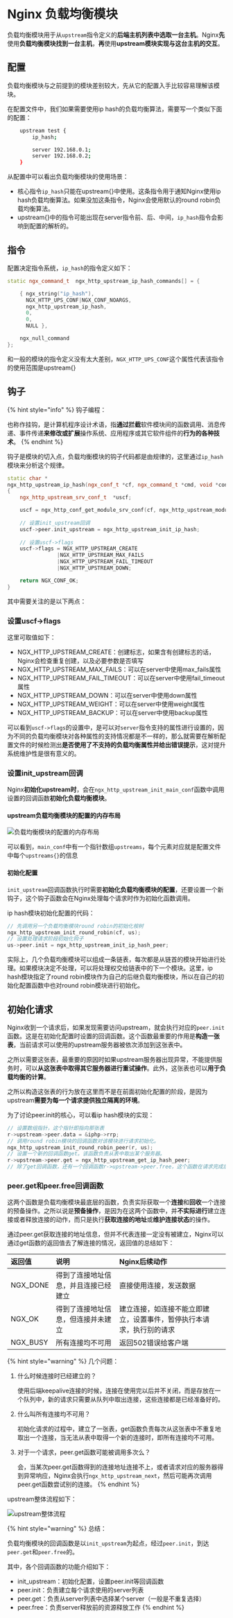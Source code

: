 # Nginx 负载均衡模块

负载均衡模块用于从`upstream`指令定义的**后端主机列表中选取一台主机**。Nginx**先**使用**负载均衡模块找到一台主机**，**再**使用**upstream模块实现与这台主机的交互**。

## 配置

负载均衡模块与之前提到的模块差别较大，先从它的配置入手比较容易理解该模块。

在配置文件中，我们如果需要使用ip hash的负载均衡算法，需要写一个类似下面的配置：

```bash
    upstream test {
        ip_hash;

        server 192.168.0.1;
        server 192.168.0.2;
    }
```

从配置中可以看出负载均衡模块的使用场景：

* 核心指令`ip_hash`只能在upstream{}中使用。这条指令用于通知Nginx使用ip hash负载均衡算法。如果没加这条指令，Nginx会使用默认的round robin负载均衡算法。
* upstream{}中的指令可能出现在server指令前、后、中间，`ip_hash`指令会影响到配置的解析的。

## 指令

配置决定指令系统，`ip_hash`的指令定义如下：

```cpp
static ngx_command_t  ngx_http_upstream_ip_hash_commands[] = {

    { ngx_string("ip_hash"),
      NGX_HTTP_UPS_CONF|NGX_CONF_NOARGS,
      ngx_http_upstream_ip_hash,
      0,
      0,
      NULL },

    ngx_null_command
};
```

和一般的模块的指令定义没有太大差别，`NGX_HTTP_UPS_CONF`这个属性代表该指令的使用范围是upstream{}

## 钩子

{% hint style="info" %}
钩子编程：

也称作挂钩，是计算机程序设计术语，指**通过拦截**软件模块间的函数调用、消息传递、事件传递**来修改或扩展**操作系统、应用程序或其它软件组件的**行为的各种技术**。
{% endhint %}

钩子是模块的切入点，负载均衡模块的钩子代码都是由规律的，这里通过`ip_hash`模块来分析这个规律。

```cpp
static char *
ngx_http_upstream_ip_hash(ngx_conf_t *cf, ngx_command_t *cmd, void *conf)
{
    ngx_http_upstream_srv_conf_t  *uscf;

    uscf = ngx_http_conf_get_module_srv_conf(cf, ngx_http_upstream_module);
    
    // 设置init_upstream回调
    uscf->peer.init_upstream = ngx_http_upstream_init_ip_hash;
    
    // 设置uscf->flags
    uscf->flags = NGX_HTTP_UPSTREAM_CREATE
                |NGX_HTTP_UPSTREAM_MAX_FAILS
                |NGX_HTTP_UPSTREAM_FAIL_TIMEOUT
                |NGX_HTTP_UPSTREAM_DOWN;

    return NGX_CONF_OK;
}
```

其中需要关注的是以下两点：

### 设置uscf-&gt;flags

这里可取值如下：

* NGX\_HTTP\_UPSTREAM\_CREATE：创建标志，如果含有创建标志的话，Nginx会检查重复创建，以及必要参数是否填写
* NGX\_HTTP\_UPSTREAM\_MAX\_FAILS：可以在server中使用max\_fails属性
* NGX\_HTTP\_UPSTREAM\_FAIL\_TIMEOUT：可以在server中使用fail\_timeout属性
* NGX\_HTTP\_UPSTREAM\_DOWN：可以在server中使用down属性
* NGX\_HTTP\_UPSTREAM\_WEIGHT：可以在server中使用weight属性
* NGX\_HTTP\_UPSTREAM\_BACKUP：可以在server中使用backup属性

可以看到`uscf->flags`的设置中，是可以对`server`指令支持的属性进行设置的，因为不同的负载均衡模块对各种属性的支持情况都是不一样的，那么就需要在解析配置文件的时候检测出**是否使用了不支持的负载均衡属性并给出错误提示**，这对提升系统维护性是很有意义的。

### 设置init\_upstream回调

Nginx**初始化upstream时**，会在`ngx_http_upstream_init_main_conf`函数中调用设置的回调函数**初始化负载均衡模块**。

#### upstream负载均衡模块的配置的内存布局

![&#x8D1F;&#x8F7D;&#x5747;&#x8861;&#x6A21;&#x5757;&#x7684;&#x914D;&#x7F6E;&#x7684;&#x5185;&#x5B58;&#x5E03;&#x5C40;](../.gitbook/assets/image%20%2842%29.png)

可以看到，`main_conf`中有一个指针数组`upstreams`，每个元素对应就是配置文件中每个`upstreams{}`的信息

#### 初始化配置

`init_upstream`回调函数执行时需要**初始化负载均衡模块的配置**，还要设置一个新钩子，这个钩子函数会在Nginx处理每个请求时作为初始化函数调用。

ip hash模块初始化配置的代码：

```cpp
// 先调用另一个负载均衡模块round robin的初始化桉树
ngx_http_upstream_init_round_robin(cf, us);
// 设置处理请求阶段初始化钩子
us->peer.init = ngx_http_upstream_init_ip_hash_peer;
```

实际上，几个负载均衡模块可以组成一条链表，每次都是从链首的模块开始进行处理。如果模块决定不处理，可以将处理权交给链表中的下一个模块。这里，ip hash模块指定了round robin模块作为自己的后继负载均衡模块，所以在自己的初始化配置函数中也对round robin模块进行初始化。

## 初始化请求

Nginx收到一个请求后，如果发现需要访问upstream，就会执行对应的`peer.init`函数。这是在初始化配置时设置的回调函数。这个函数最重要的作用是**构造一张表**，当前请求可以使用的upstream服务器被依次添加到这张表中。

之所以需要这张表，最重要的原因时如果upstream服务器出现异常，不能提供服务时，可以**从这张表中取得其它服务器进行重试操作**。此外，这张表也可以**用于负载均衡的计算**。

之所以构造这张表的行为放在这里而不是在前面初始化配置的阶段，是因为upstream**需要为每一个请求提供独立隔离的环境**。

为了讨论peer.init的核心，可以看ip hash模块的实现：

```cpp
// 设置数组指针，这个指针即指向那张表
r->upstream->peer.data = &iphp->rrp;
// 调用round robin模块的回调函数对该模块进行请求初始化。
ngx_http_upstream_init_round_robin_peer(r, us);
// 设置一个新的回调函数get。该函数负责从表中取出某个服务器。
r->upstream->peer.get = ngx_http_upstream_get_ip_hash_peer;
// 除了get回调函数，还有一个回调函数r->upstream->peer.free，这个函数在请求完成后调用，负责做一些善后工作
```

### peer.get和peer.free回调函数

这两个函数是负载均衡模块最底层的函数，负责实际获取一个**连接**和**回收**一个连接的预备操作。之所以说是**预备操作**，是因为在这两个函数中，并**不实际进行**建立连接或者释放连接的动作，而只是执行**获取连接的地址**或**维护连接状态**的操作。

通过peer.get获取连接的地址信息，但并不代表连接一定没有被建立，Nginx可以通过get函数的返回值去了解连接的情况，返回值的总结如下：

| 返回值 | 说明 | Nginx后续动作 |
| :--- | :--- | :--- |
| NGX\_DONE | 得到了连接地址信息，并且连接已经建立 | 直接使用连接，发送数据 |
| NGX\_OK | 得到了连接地址信息，但连接并未建立 | 建立连接，如连接不能立即建立，设置事件，暂停执行本请求，执行别的请求 |
| NGX\_BUSY | 所有连接均不可用 | 返回502错误给客户端 |

{% hint style="warning" %}
几个问题：

1. 什么时候连接时已经建立的？

   使用后端keepalive连接的时候，连接在使用完以后并不关闭，而是存放在一个队列中，新的请求只需要从队列中取出连接，这些连接都是已经准备好的。

2. 什么叫所有连接均不可用？

   初始化请求的过程中，建立了一张表，get函数负责每次从这张表中不重复地取出一个连接，当无法从表中取得一个新的连接时，即所有连接均不可用。

3. 对于一个请求，peer.get函数可能被调用多次么？

   会，当某次peer.get函数得到的连接地址连接不上，或者请求对应的服务器得到异常响应，Nginx会执行`ngx_http_upstream_next`，然后可能再次调用peer.get函数尝试别的连接。
{% endhint %}

upstream整体流程如下：

![upstream&#x6574;&#x4F53;&#x6D41;&#x7A0B;](../.gitbook/assets/image%20%286%29.png)

{% hint style="warning" %}
总结：

负载均衡模块的回调函数是以`init_upstream`为起点，经过`peer.init`，到达`peer.get`和`peer.free`的。

其中，各个回调函数的功能介绍如下：

* init\_upstream：初始化配置，设置peer.init等回调函数
* peer.init：负责建立每个请求使用的server列表
* peer.get：负责从server列表中选择某个server（一般是不重复选择）
* peer.free：负责server释放前的资源释放工作
{% endhint %}

